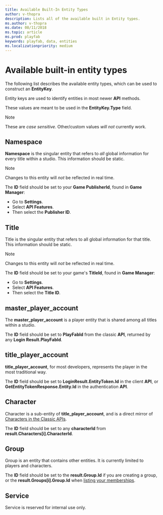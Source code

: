 ```yaml
---
title: Available Built-In Entity Types
author: v-thopra
description: Lists all of the available built in Entity types.
ms.author: v-thopra
ms.date: 08/11/2018
ms.topic: article
ms.prod: playfab
keywords: playfab, data, entities
ms.localizationpriority: medium
---
```


# Available built-in entity types

The following list describes the available entity types, which can be used to construct an **EntityKey**.

Entity keys are used to identify entities in most newer **API** methods.

These values are meant to be used in the **EntityKey.Type** field.

> [!NOTE]
> These are *case sensitive*. Other/custom values *will not* currently work.

## Namespace

**Namespace** is the singular entity that refers to *all* global information for every title within a studio. This information should be static.

> [!NOTE]
> Changes to this entity will *not* be reflected in real time.

The **ID** field should be set to your **Game PublisherId**, found in **Game Manager**:

- Go to **Settings**.
- Select **API Features**.
- Then select the **Publisher ID**.

## Title

Title is the singular entity that refers to all global information for that title. This information should be static.

> [!NOTE]
> Changes to this entity will *not* be reflected in real time.

The **ID** field should be set to your game's **TitleId**, found in **Game Manager**:

- Go to **Settings**.
- Select **API Features**.
- Then select the **Title ID**.

## master_player_account

The **master_player_account** is a player entity that is shared among all titles within a studio.

The **ID** field should be set to **PlayFabId** from the classic **API**, returned by any **Login Result.PlayFabId**.

## title_player_account

**title_player_account**, for most developers, represents the player in the most traditional way.

The **ID** field should be set to **LoginResult.EntityToken.Id** in the client **API**, or **GetEntityTokenResponse.Entity.Id** in the authentication **API**.

## Character

Character is a sub-entity of **title_player_account**, and is a direct mirror of [Characters in the Classic APIs](xref:titleid.playfabapi.com.client.characters.getalluserscharacters).

The **ID** field should be set to any **characterId** from **result.Characters[i].CharacterId**.

## Group

Group is an entity that contains other entities. It is currently limited to players and characters.

The **ID** field should be set to the **result.Group.Id** if you are creating a group, or the **result.Groups[i].Group.Id** when [listing your memberships](xref:titleid.playfabapi.com.groups.groups.listmembership).

## Service

Service is reserved for internal use only.
